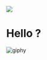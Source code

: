![](https://komarev.com/ghpvc/?username=Crypto-Darth&color=green)

# Hello ?

![giphy](https://github.com/user-attachments/assets/d3a40d52-00c8-41ad-bb9d-badf66268789)

